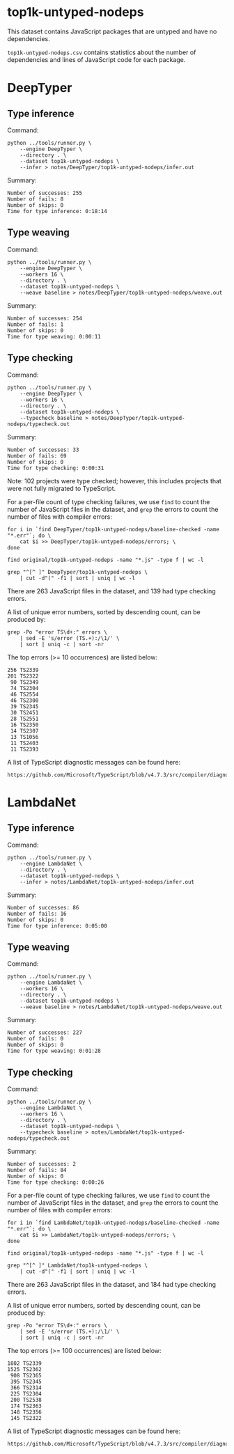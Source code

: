 # top1k-untyped-nodeps

This dataset contains JavaScript packages that are untyped and have no
dependencies.

`top1k-untyped-nodeps.csv` contains statistics about the number of dependencies
and lines of JavaScript code for each package.


# DeepTyper

## Type inference

Command:

    python ../tools/runner.py \
        --engine DeepTyper \
        --directory . \
        --dataset top1k-untyped-nodeps \
        --infer > notes/DeepTyper/top1k-untyped-nodeps/infer.out

Summary:

    Number of successes: 255
    Number of fails: 8
    Number of skips: 0
    Time for type inference: 0:18:14

## Type weaving

Command:

    python ../tools/runner.py \
        --engine DeepTyper \
        --workers 16 \
        --directory . \
        --dataset top1k-untyped-nodeps \
        --weave baseline > notes/DeepTyper/top1k-untyped-nodeps/weave.out

Summary:

    Number of successes: 254
    Number of fails: 1
    Number of skips: 0
    Time for type weaving: 0:00:11

## Type checking

Command:

    python ../tools/runner.py \
        --engine DeepTyper \
        --workers 16 \
        --directory . \
        --dataset top1k-untyped-nodeps \
        --typecheck baseline > notes/DeepTyper/top1k-untyped-nodeps/typecheck.out

Summary:

    Number of successes: 33
    Number of fails: 69
    Number of skips: 0
    Time for type checking: 0:00:31

Note: 102 projects were type checked; however, this includes projects that were
not fully migrated to TypeScript.

For a per-file count of type checking failures, we use `find` to count the
number of JavaScript files in the dataset, and `grep` the errors to count the
number of files with compiler errors:

    for i in `find DeepTyper/top1k-untyped-nodeps/baseline-checked -name "*.err"`; do \
        cat $i >> DeepTyper/top1k-untyped-nodeps/errors; \
    done

    find original/top1k-untyped-nodeps -name "*.js" -type f | wc -l

    grep "^[^ ]" DeepTyper/top1k-untyped-nodeps \
        | cut -d"(" -f1 | sort | uniq | wc -l

There are 263 JavaScript files in the dataset, and 139 had type checking errors.

A list of unique error numbers, sorted by descending count, can be produced by:

    grep -Po "error TS\d+:" errors \
        | sed -E 's/error (TS.+):/\1/' \
        | sort | uniq -c | sort -nr

The top errors (>= 10 occurrences) are listed below:

    256 TS2339
    201 TS2322
     90 TS2349
     74 TS2304
     46 TS2554
     46 TS2300
     39 TS2345
     30 TS2451
     28 TS2551
     16 TS2350
     14 TS2307
     13 TS1056
     11 TS2403
     11 TS2393

A list of TypeScript diagnostic messages can be found here:

    https://github.com/Microsoft/TypeScript/blob/v4.7.3/src/compiler/diagnosticMessages.json


# LambdaNet

## Type inference

Command:

    python ../tools/runner.py \
        --engine LambdaNet \
        --directory . \
        --dataset top1k-untyped-nodeps \
        --infer > notes/LambdaNet/top1k-untyped-nodeps/infer.out

Summary:

    Number of successes: 86
    Number of fails: 16
    Number of skips: 0
    Time for type inference: 0:05:00

## Type weaving

Command:

    python ../tools/runner.py \
        --engine LambdaNet \
        --workers 16 \
        --directory . \
        --dataset top1k-untyped-nodeps \
        --weave baseline > notes/LambdaNet/top1k-untyped-nodeps/weave.out

Summary:

    Number of successes: 227
    Number of fails: 0
    Number of skips: 0
    Time for type weaving: 0:01:28

## Type checking

Command:

    python ../tools/runner.py \
        --engine LambdaNet \
        --workers 16 \
        --directory . \
        --dataset top1k-untyped-nodeps \
        --typecheck baseline > notes/LambdaNet/top1k-untyped-nodeps/typecheck.out

Summary:

    Number of successes: 2
    Number of fails: 84
    Number of skips: 0
    Time for type checking: 0:00:26

For a per-file count of type checking failures, we use `find` to count the
number of JavaScript files in the dataset, and `grep` the errors to count the
number of files with compiler errors:

    for i in `find LambdaNet/top1k-untyped-nodeps/baseline-checked -name "*.err"`; do \
        cat $i >> LambdaNet/top1k-untyped-nodeps/errors; \
    done

    find original/top1k-untyped-nodeps -name "*.js" -type f | wc -l

    grep "^[^ ]" LambdaNet/top1k-untyped-nodeps \
        | cut -d"(" -f1 | sort | uniq | wc -l

There are 263 JavaScript files in the dataset, and 184 had type checking errors.

A list of unique error numbers, sorted by descending count, can be produced by:

    grep -Po "error TS\d+:" errors \
        | sed -E 's/error (TS.+):/\1/' \
        | sort | uniq -c | sort -nr

The top errors (>= 100 occurrences) are listed below:

    1802 TS2339
    1525 TS2362
     908 TS2365
     395 TS2345
     366 TS2314
     225 TS2304
     200 TS2538
     174 TS2363
     148 TS2356
     145 TS2322

A list of TypeScript diagnostic messages can be found here:

    https://github.com/Microsoft/TypeScript/blob/v4.7.3/src/compiler/diagnosticMessages.json
